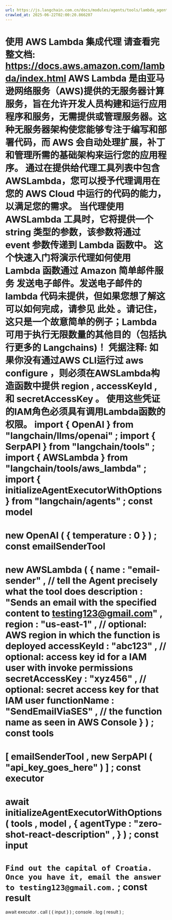 ```yaml
---
url: https://js.langchain.com.cn/docs/modules/agents/tools/lambda_agent
crawled_at: 2025-06-22T02:00:20.866207
---
```


使用 AWS Lambda 集成代理
请查看完整文档:
https://docs.aws.amazon.com/lambda/index.html
AWS Lambda
是由亚马逊网络服务（AWS)提供的无服务器计算服务，旨在允许开发人员构建和运行应用程序和服务，无需提供或管理服务器。这种无服务器架构使您能够专注于编写和部署代码，而 AWS 会自动处理扩展，补丁和管理所需的基础架构来运行您的应用程序。
通过在提供给代理工具列表中包含 AWSLambda，您可以授予代理调用在您的 AWS Cloud 中运行的代码的能力，以满足您的需求。
当代理使用 AWSLambda 工具时，它将提供一个
string
类型的参数，该参数将通过
event
参数传递到 Lambda 函数中。
这个快速入门将演示代理如何使用 Lambda 函数通过
Amazon 简单邮件服务
发送电子邮件。发送电子邮件的 lambda 代码未提供，但如果您想了解这可以如何完成，请参见
此处
。请记住，这只是一个故意简单的例子；Lambda 可用于执行无限数量的其他目的（包括执行更多的 Langchains)！
凭据注释:
​
如果你没有通过AWS CLI运行过
aws configure
，则必须在AWSLambda构造函数中提供
region
,
accessKeyId
, 和
secretAccessKey
。
使用这些凭证的IAM角色必须具有调用Lambda函数的权限。
import
{
OpenAI
}
from
"langchain/llms/openai"
;
import
{
SerpAPI
}
from
"langchain/tools"
;
import
{
AWSLambda
}
from
"langchain/tools/aws_lambda"
;
import
{
initializeAgentExecutorWithOptions
}
from
"langchain/agents"
;
const
model
=
new
OpenAI
(
{
temperature
:
0
}
)
;
const
emailSenderTool
=
new
AWSLambda
(
{
name
:
"email-sender"
,
// tell the Agent precisely what the tool does
description
:
"Sends an email with the specified content to testing123@gmail.com"
,
region
:
"us-east-1"
,
// optional: AWS region in which the function is deployed
accessKeyId
:
"abc123"
,
// optional: access key id for a IAM user with invoke permissions
secretAccessKey
:
"xyz456"
,
// optional: secret access key for that IAM user
functionName
:
"SendEmailViaSES"
,
// the function name as seen in AWS Console
}
)
;
const
tools
=
[
emailSenderTool
,
new
SerpAPI
(
"api_key_goes_here"
)
]
;
const
executor
=
await
initializeAgentExecutorWithOptions
(
tools
,
model
,
{
agentType
:
"zero-shot-react-description"
,
}
)
;
const
input
=
`
Find out the capital of Croatia. Once you have it, email the answer to testing123@gmail.com.
`
;
const
result
=
await
executor
.
call
(
{
input
}
)
;
console
.
log
(
result
)
;